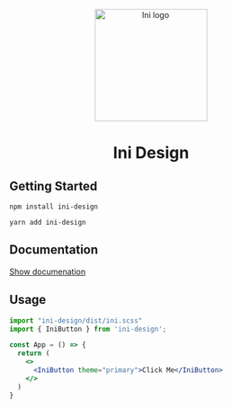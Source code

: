 <p align="center">
  <a href="http://ovinsyah.com/">
    <img width="200" src="https://ovinsyah.com/ini-logo.png" alt="Ini logo">
  </a>
  <h1 align="center">Ini Design</h1>
</p>

## Getting Started
```
npm install ini-design
```
```
yarn add ini-design
```
## Documentation
[Show documenation](http://ini-design.ovinsyah.com/react/introduction)
## Usage
```jsx
import "ini-design/dist/ini.scss"
import { IniButton } from 'ini-design';

const App = () => {
  return (
    <>
      <IniButton theme="primary">Click Me</IniButton>
    </>
  )
}
```